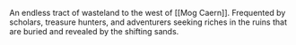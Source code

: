 An endless tract of wasteland to the west of [[Mog Caern]]. Frequented by scholars, treasure hunters, and adventurers seeking riches in the ruins that are buried and revealed by the shifting sands.